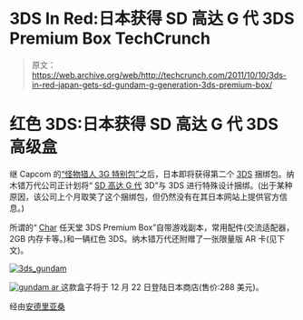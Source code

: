 # 3DS In Red:日本获得 SD 高达 G 代 3DS Premium Box TechCrunch

> 原文：<https://web.archive.org/web/http://techcrunch.com/2011/10/10/3ds-in-red-japan-gets-sd-gundam-g-generation-3ds-premium-box/>

# 红色 3DS:日本获得 SD 高达 G 代 3DS 高级盒

继 Capcom 的[“怪物猎人 3G 特别包”](https://web.archive.org/web/20230205042946/https://techcrunch.com/2011/10/06/japan-to-get-3ds-in-ice-white-and-3ds-monster-hunter-g-bundle/)之后，日本即将获得第二个 [3DS](https://web.archive.org/web/20230205042946/https://techcrunch.com/tag/3ds) 捆绑包。纳木错万代公司正计划将“ [SD 高达 G 代](https://web.archive.org/web/20230205042946/http://en.wikipedia.org/wiki/SD_Gundam_G_Generation) 3D”与 3DS 进行特殊设计捆绑。(出于某种原因，该公司上个月取笑了这个捆绑包，但仍然没有在其日本网站上提供官方信息。)

所谓的“ [Char](https://web.archive.org/web/20230205042946/http://en.wikipedia.org/wiki/Char_Aznable) 任天堂 3DS Premium Box”自带游戏副本，常用配件(交流适配器，2GB 内存卡等。)和一辆红色 3DS。纳木错万代还附赠了一张限量版 AR 卡(见下文)。

[![](img/0c4d5bd907a141c854c13283d54eb3a1.png "3ds_gundam")](https://web.archive.org/web/20230205042946/https://techcrunch.com/wp-content/uploads/2011/10/3ds_gundam1.jpg)

[![](img/c8c237c7e18583d32b33840142217acd.png "gundam ar") ](https://web.archive.org/web/20230205042946/https://techcrunch.com/wp-content/uploads/2011/10/gundam-ar.jpg) [](https://web.archive.org/web/20230205042946/https://techcrunch.com/wp-content/uploads/2011/10/3ds_gundam.jpg) 这款盒子将于 12 月 22 日登陆日本商店(售价:288 美元)。

经由[安德里亚桑](https://web.archive.org/web/20230205042946/http://andriasang.com/comyik/)